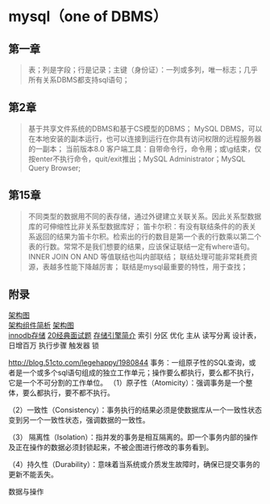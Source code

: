 # mysql（one of DBMS）

## 第一章

> 表；列是字段；行是记录；主键（身份证）：一列或多列，唯一标志；几乎所有关系DBMS都支持sql语句；

## 第2章

> 基于共享文件系统的DBMS和基于CS模型的DBMS；
> MySQL DBMS，可以在本地安装的副本运行，也可以连接到运行在你具有访问权限的远程服务器的一副本；
> 当前版本8.0
> 客户端工具：自带命令行，命令用；或\g结束，仅按enter不执行命令，quit/exit推出；MySQL Administrator；MySQL Query Browser;

## 第15章

> 不同类型的数据用不同的表存储，通过外键建立关联关系。因此关系型数据库的可伸缩性比非关系型数据库好；
> 笛卡尔积：有没有联结条件的的表关系返回的结果为笛卡尔积。检索出的行的数目是第一个表的行数乘以第二个表的行数。常常不是我们想要的结果，应该保证联结一定有where语句。
> INNER JOIN ON AND
> 等值联结也叫内部联结；
> 联结处理可能非常耗费资源，表越多性能下降越厉害；
> 联结是mysql最重要的特性，用于查找；

## 附录

[架构图](../rsc/database/mysql架构图.png)  
[架构组件简析](https://searchdatabase.techtarget.com.cn/7-19995/)
[架构图](../rsc/database/mysql架构图by_RK.png)  
[innodb存储](../rsc/database/InnoDB存储.png)
[20经典面试题](https://www.jianshu.com/p/977a9e7d80b3)
[存储引擎简介](https://yq.aliyun.com/articles/225787)
索引
分区
优化
主从
读写分离
设计表，日增百万
执行步骤
触发器
锁

<http://blog.51cto.com/legehappy/1980844>
事务：一组原子性的SQL查询，或者是一个或多个sql语句组成的独立工作单元；操作要么都执行，要么都不执行，它是一个不可分割的工作单位。
（1）原子性（Atomicity）：强调事务是一个整体，要么都执行，要不都不执行。

（2）一致性（Consistency）：事务执行的结果必须是使数据库从一个一致性状态变到另一个一致性状态，强调数据的一致性。

（3） 隔离性（Isolation）：指并发的事务是相互隔离的。即一个事务内部的操作及正在操作的数据必须封锁起来，不被企图进行修改的事务看到。

（4）持久性（Durability）：意味着当系统或介质发生故障时，确保已提交事务的更新不能丢失。

数据与操作